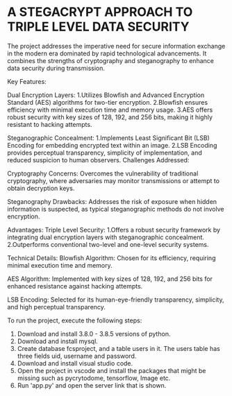 #  A STEGACRYPT APPROACH TO TRIPLE LEVEL DATA SECURITY

                                                 


The project addresses the imperative need for secure information exchange in the modern era dominated by rapid technological advancements. It combines the strengths of cryptography and steganography to enhance data security during transmission.

Key Features:

Dual Encryption Layers:
1.Utilizes Blowfish and Advanced Encryption Standard (AES) algorithms for two-tier encryption.
2.Blowfish ensures efficiency with minimal execution time and memory usage.
3.AES offers robust security with key sizes of 128, 192, and 256 bits, making it highly resistant to hacking attempts.

Steganographic Concealment:
1.Implements Least Significant Bit (LSB) Encoding for embedding encrypted text within an image.
2.LSB Encoding provides perceptual transparency, simplicity of implementation, and reduced suspicion to human observers.
Challenges Addressed:

Cryptography Concerns:
Overcomes the vulnerability of traditional cryptography, where adversaries may monitor transmissions or attempt to obtain decryption keys.

Steganography Drawbacks:
Addresses the risk of exposure when hidden information is suspected, as typical steganographic methods do not involve encryption.

Advantages:
Triple Level Security:
1.Offers a robust security framework by integrating dual encryption layers with steganographic concealment.
2.Outperforms conventional two-level and one-level security systems.

Technical Details:
Blowfish Algorithm:
Chosen for its efficiency, requiring minimal execution time and memory.

AES Algorithm:
Implemented with key sizes of 128, 192, and 256 bits for enhanced resistance against hacking attempts.

LSB Encoding:
Selected for its human-eye-friendly transparency, simplicity, and high perceptual transparency.




To run the project, execute the following steps:
1. Download and install 3.8.0 - 3.8.5 versions of python.
2. Download and install mysql.
3. Create database fcsproject, and a table users in it. The users table has three fields uid, username and password.
4. Download and install visual studio code.
5. Open the project in vscode and install the packages that might be missing such as pycrytodome, tensorflow, Image etc.
6. Run 'app.py' and open the server link that is shown.
